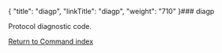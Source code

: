 {
    "title": "diagp",
    "linkTitle": "diagp",
    "weight": "710"
}### <span id="diagp"></span>diagp

Protocol diagnostic code.

[Return to Command index](../)

